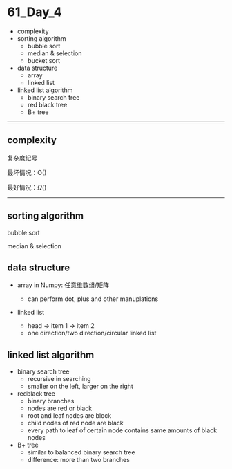 # 61_Day_4

- complexity
- sorting algorithm
  - bubble sort
  - median & selection
  - bucket sort
- data structure
  - array
  - linked list
- linked list algorithm
  - binary search tree
  - red black tree
  - B+ tree

---

## complexity

复杂度记号

最坏情况：O()

最好情况：$\Omega$()

---

## sorting algorithm

bubble sort

median & selection

## data structure

- array in Numpy: 任意维数组/矩阵
  - can perform dot, plus and other manuplations

- linked list
  - head -> item 1 -> item 2
  - one direction/two direction/circular linked list

## linked list algorithm

- binary search tree
  - recursive in searching
  - smaller on the left, larger on the right
- redblack tree
  - binary branches
  - nodes are red or black
  - root and leaf nodes are block
  - child nodes of red node are black
  - every path to leaf of certain node contains same amounts of black nodes
- B+ tree
  - similar to balanced binary search tree
  - difference: more than two branches

